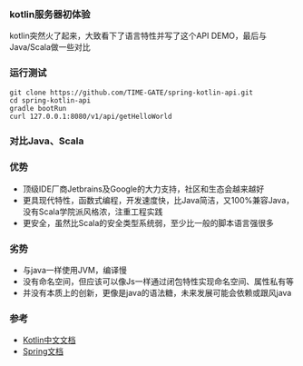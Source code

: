 ### kotlin服务器初体验

  kotlin突然火了起来，大致看下了语言特性并写了这个API DEMO，最后与Java/Scala做一些对比

### 运行测试
```text
git clone https://github.com/TIME-GATE/spring-kotlin-api.git
cd spring-kotlin-api
gradle bootRun
curl 127.0.0.1:8080/v1/api/getHelloWorld
```

### 对比Java、Scala

### 优势

* 顶级IDE厂商Jetbrains及Google的大力支持，社区和生态会越来越好 
* 更具现代特性，函数式编程，开发速度快，比Java简洁，又100%兼容Java，没有Scala学院派风格浓，注重工程实践
* 更安全，虽然比Scala的安全类型系统弱，至少比一般的脚本语言强很多

### 劣势

* 与java一样使用JVM，编译慢
* 没有命名空间，但应该可以像Js一样通过闭包特性实现命名空间、属性私有等
* 并没有本质上的创新，更像是java的语法糖，未来发展可能会依赖或跟风java

### 参考

* [Kotlin中文文档](http://www.kotlindoc.cn/GettingStarted/Idioms.html)
* [Spring文档](http://projects.spring.io/spring-boot/)
